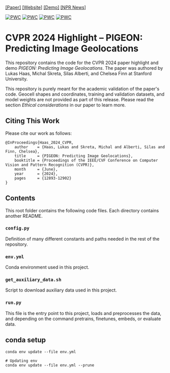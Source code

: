 [[Paper]](https://openaccess.thecvf.com/content/CVPR2024/html/Haas_PIGEON_Predicting_Image_Geolocations_CVPR_2024_paper.html) [[Website]](https://lukashaas.github.io/PIGEON-CVPR24/) [[Demo]](https://www.youtube.com/watch?v=ts5lPDV--cU) [[NPR News]](https://www.npr.org/2023/12/19/1219984002/artificial-intelligence-can-find-your-location-in-photos-worrying-privacy-expert)

[![PWC](https://img.shields.io/endpoint.svg?url=https://paperswithcode.com/badge/pigeon-predicting-image-geolocations/photo-geolocation-estimation-on-gws15k)](https://paperswithcode.com/sota/photo-geolocation-estimation-on-gws15k?p=pigeon-predicting-image-geolocations)
[![PWC](https://img.shields.io/endpoint.svg?url=https://paperswithcode.com/badge/pigeon-predicting-image-geolocations/photo-geolocation-estimation-on-im2gps3k)](https://paperswithcode.com/sota/photo-geolocation-estimation-on-im2gps3k?p=pigeon-predicting-image-geolocations)
[![PWC](https://img.shields.io/endpoint.svg?url=https://paperswithcode.com/badge/pigeon-predicting-image-geolocations/photo-geolocation-estimation-on-yfcc26k)](https://paperswithcode.com/sota/photo-geolocation-estimation-on-yfcc26k?p=pigeon-predicting-image-geolocations)
[![PWC](https://img.shields.io/endpoint.svg?url=https://paperswithcode.com/badge/pigeon-predicting-image-geolocations/photo-geolocation-estimation-on-yfcc4k)](https://paperswithcode.com/sota/photo-geolocation-estimation-on-yfcc4k?p=pigeon-predicting-image-geolocations)

# CVPR 2024 Highlight – PIGEON: Predicting Image Geolocations
This repository contains the code for the CVPR 2024 paper highlight and demo *PIGEON: Predicting Image Geolocations*. The paper was authored by Lukas Haas, Michal Skreta, Silas Alberti, and Chelsea Finn at Stanford University.

This repository is purely meant for the academic validation of the paper's code. Geocell shapes and coordinates, training and validation datasets, and model weights are not provided as part of this release. Please read the section *Ethical considerations* in our paper to learn more.

## Citing This Work

Please cite our work as follows:

```
@InProceedings{Haas_2024_CVPR,
    author    = {Haas, Lukas and Skreta, Michal and Alberti, Silas and Finn, Chelsea},
    title     = {PIGEON: Predicting Image Geolocations},
    booktitle = {Proceedings of the IEEE/CVF Conference on Computer Vision and Pattern Recognition (CVPR)},
    month     = {June},
    year      = {2024},
    pages     = {12893-12902}
}
```


## Contents

This root folder contains the following code files. Each directory contains another README.

### ```config.py```

Definition of many different constants and paths needed in the rest of the repository.

### ```env.yml```

Conda environment used in this project.

### ```get_auxiliary_data.sh```

Script to download auxiliary data used in this project.

### ```run.py```

This file is the entry point to this project, loads and preprocesses the data, and depending on the command pretrains, finetunes, embeds, or evaluate data.


## conda setup

```
conda env update --file env.yml

# Updating env 
conda env update --file env.yml --prune
```
